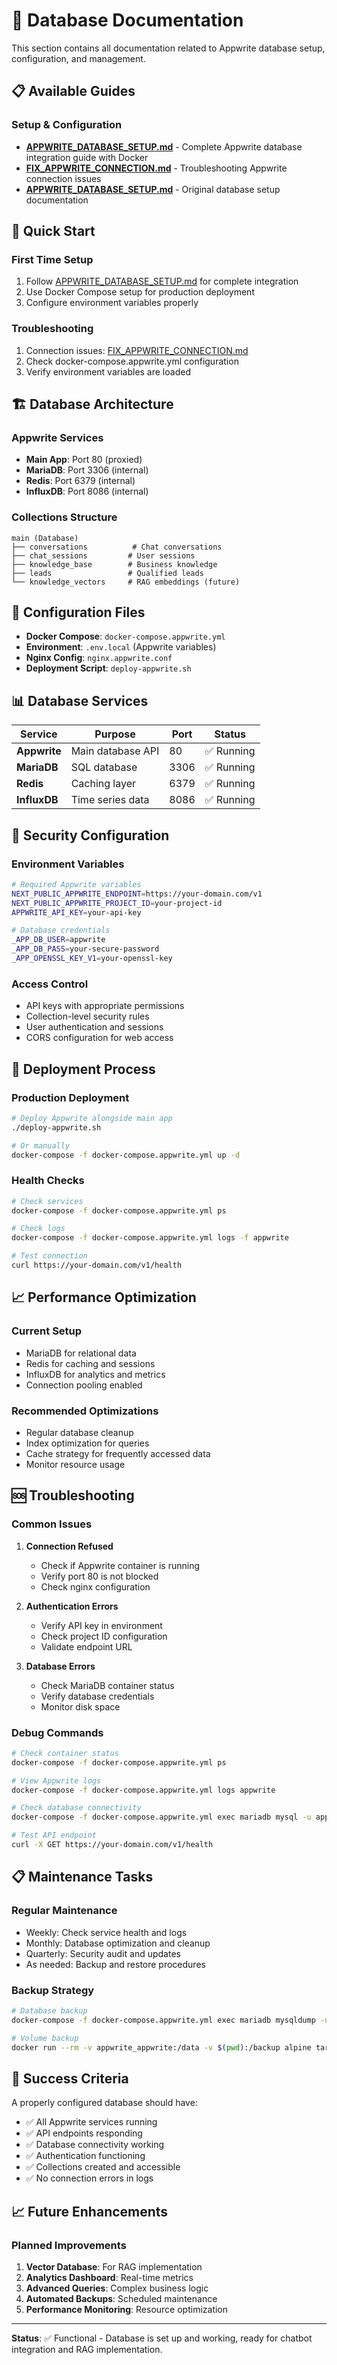 # 💾 Database Documentation

This section contains all documentation related to Appwrite database setup, configuration, and management.

## 📋 **Available Guides**

### **Setup & Configuration**
- **[APPWRITE_DATABASE_SETUP.md](./APPWRITE_DATABASE_SETUP.md)** - Complete Appwrite database integration guide with Docker
- **[FIX_APPWRITE_CONNECTION.md](./FIX_APPWRITE_CONNECTION.md)** - Troubleshooting Appwrite connection issues
- **[APPWRITE_DATABASE_SETUP.md](./APPWRITE_DATABASE_SETUP.md)** - Original database setup documentation

## 🎯 **Quick Start**

### **First Time Setup**
1. Follow [APPWRITE_DATABASE_SETUP.md](./APPWRITE_DATABASE_SETUP.md) for complete integration
2. Use Docker Compose setup for production deployment
3. Configure environment variables properly

### **Troubleshooting**
1. Connection issues: [FIX_APPWRITE_CONNECTION.md](./FIX_APPWRITE_CONNECTION.md)
2. Check docker-compose.appwrite.yml configuration
3. Verify environment variables are loaded

## 🏗️ **Database Architecture**

### **Appwrite Services**
- **Main App**: Port 80 (proxied)
- **MariaDB**: Port 3306 (internal)
- **Redis**: Port 6379 (internal)
- **InfluxDB**: Port 8086 (internal)

### **Collections Structure**
```
main (Database)
├── conversations          # Chat conversations
├── chat_sessions         # User sessions
├── knowledge_base        # Business knowledge
├── leads                 # Qualified leads
└── knowledge_vectors     # RAG embeddings (future)
```

## 🔧 **Configuration Files**

- **Docker Compose**: `docker-compose.appwrite.yml`
- **Environment**: `.env.local` (Appwrite variables)
- **Nginx Config**: `nginx.appwrite.conf`
- **Deployment Script**: `deploy-appwrite.sh`

## 📊 **Database Services**

| Service | Purpose | Port | Status |
|---------|---------|------|--------|
| **Appwrite** | Main database API | 80 | ✅ Running |
| **MariaDB** | SQL database | 3306 | ✅ Running |
| **Redis** | Caching layer | 6379 | ✅ Running |
| **InfluxDB** | Time series data | 8086 | ✅ Running |

## 🔐 **Security Configuration**

### **Environment Variables**
```bash
# Required Appwrite variables
NEXT_PUBLIC_APPWRITE_ENDPOINT=https://your-domain.com/v1
NEXT_PUBLIC_APPWRITE_PROJECT_ID=your-project-id
APPWRITE_API_KEY=your-api-key

# Database credentials
_APP_DB_USER=appwrite
_APP_DB_PASS=your-secure-password
_APP_OPENSSL_KEY_V1=your-openssl-key
```

### **Access Control**
- API keys with appropriate permissions
- Collection-level security rules
- User authentication and sessions
- CORS configuration for web access

## 🚀 **Deployment Process**

### **Production Deployment**
```bash
# Deploy Appwrite alongside main app
./deploy-appwrite.sh

# Or manually
docker-compose -f docker-compose.appwrite.yml up -d
```

### **Health Checks**
```bash
# Check services
docker-compose -f docker-compose.appwrite.yml ps

# Check logs
docker-compose -f docker-compose.appwrite.yml logs -f appwrite

# Test connection
curl https://your-domain.com/v1/health
```

## 📈 **Performance Optimization**

### **Current Setup**
- MariaDB for relational data
- Redis for caching and sessions
- InfluxDB for analytics and metrics
- Connection pooling enabled

### **Recommended Optimizations**
- Regular database cleanup
- Index optimization for queries
- Cache strategy for frequently accessed data
- Monitor resource usage

## 🆘 **Troubleshooting**

### **Common Issues**

1. **Connection Refused**
   - Check if Appwrite container is running
   - Verify port 80 is not blocked
   - Check nginx configuration

2. **Authentication Errors**
   - Verify API key in environment
   - Check project ID configuration
   - Validate endpoint URL

3. **Database Errors**
   - Check MariaDB container status
   - Verify database credentials
   - Monitor disk space

### **Debug Commands**
```bash
# Check container status
docker-compose -f docker-compose.appwrite.yml ps

# View Appwrite logs
docker-compose -f docker-compose.appwrite.yml logs appwrite

# Check database connectivity
docker-compose -f docker-compose.appwrite.yml exec mariadb mysql -u appwrite -p

# Test API endpoint
curl -X GET https://your-domain.com/v1/health
```

## 📋 **Maintenance Tasks**

### **Regular Maintenance**
- Weekly: Check service health and logs
- Monthly: Database optimization and cleanup
- Quarterly: Security audit and updates
- As needed: Backup and restore procedures

### **Backup Strategy**
```bash
# Database backup
docker-compose -f docker-compose.appwrite.yml exec mariadb mysqldump -u root -p appwrite > backup.sql

# Volume backup
docker run --rm -v appwrite_appwrite:/data -v $(pwd):/backup alpine tar czf /backup/appwrite-backup.tar.gz -C /data .
```

## 🎯 **Success Criteria**

A properly configured database should have:
- ✅ All Appwrite services running
- ✅ API endpoints responding
- ✅ Database connectivity working
- ✅ Authentication functioning
- ✅ Collections created and accessible
- ✅ No connection errors in logs

## 📈 **Future Enhancements**

### **Planned Improvements**
1. **Vector Database**: For RAG implementation
2. **Analytics Dashboard**: Real-time metrics
3. **Advanced Queries**: Complex business logic
4. **Automated Backups**: Scheduled maintenance
5. **Performance Monitoring**: Resource optimization

---

**Status**: ✅ Functional - Database is set up and working, ready for chatbot integration and RAG implementation.
